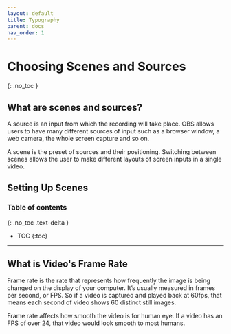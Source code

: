 ```yaml
---
layout: default
title: Typography
parent: docs
nav_order: 1
---
```


# Choosing Scenes and Sources
{: .no_toc }

<h2>What are scenes and sources?</h2>
A source is an input from which the recording will take place. OBS allows users to have many different sources of input such as a browser window, a web camera, the whole screen capture and so on.

A scene is the preset of sources and their positioning. Switching between scenes allows the user to make different layouts of screen inputs in a single video.

<h2>Setting Up Scenes</h2>


### Table of contents
{: .no_toc .text-delta }
* TOC
{:toc}

---
## What is Video's Frame Rate

Frame rate is the rate that represents how frequently the image is being changed on the display of your computer. It’s usually measured in frames per second, or FPS. So if a video is captured and played back at 60fps, that means each second of video shows 60 distinct still images.

Frame rate affects how smooth the video is for human eye. If a video has an FPS of over 24, that video would look smooth to most humans.
